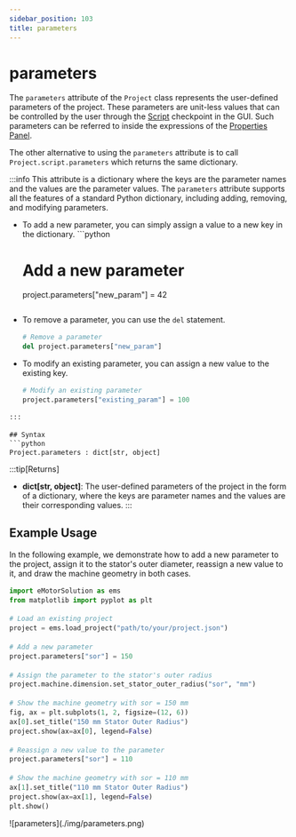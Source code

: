 ```yaml
---
sidebar_position: 103
title: parameters
---
```


# parameters

The `parameters` attribute of the `Project` class represents the user-defined parameters of the project. These parameters are unit-less values that can be controlled by the user through the [Script](/docs/docs/script) checkpoint in the GUI. Such parameters can be referred to inside the expressions of the [Properties Panel](/docs/docs/main_window#properties-panel).

The other alternative to using the `parameters` attribute is to call `Project.script.parameters` which returns the same dictionary. 

:::info
This attribute is a dictionary where the keys are the parameter names and the values are the parameter values. The `parameters` attribute supports all the features of a standard Python dictionary, including adding, removing, and modifying parameters.
* To add a new parameter, you can simply assign a value to a new key in the dictionary. 
        ```python
    # Add a new parameter
    project.parameters["new_param"] = 42
    ```
* To remove a parameter, you can use the `del` statement.
    ```python
    # Remove a parameter
    del project.parameters["new_param"]
    ```
* To modify an existing parameter, you can assign a new value to the existing key.
    ```python
    # Modify an existing parameter
    project.parameters["existing_param"] = 100
```
:::

## Syntax
```python
Project.parameters : dict[str, object]
```


:::tip[Returns]
- **dict[str, object]**: The user-defined parameters of the project in the form of a dictionary, where the keys are parameter names and the values are their corresponding values.
:::

## Example Usage
In the following example, we demonstrate how to add a new parameter to the project, assign it to the stator's outer diameter, reassign a new value to it, and draw the machine geometry in both cases.

```python
import eMotorSolution as ems
from matplotlib import pyplot as plt

# Load an existing project
project = ems.load_project("path/to/your/project.json")

# Add a new parameter
project.parameters["sor"] = 150

# Assign the parameter to the stator's outer radius
project.machine.dimension.set_stator_outer_radius("sor", "mm")

# Show the machine geometry with sor = 150 mm
fig, ax = plt.subplots(1, 2, figsize=(12, 6))
ax[0].set_title("150 mm Stator Outer Radius")
project.show(ax=ax[0], legend=False)

# Reassign a new value to the parameter
project.parameters["sor"] = 110

# Show the machine geometry with sor = 110 mm
ax[1].set_title("110 mm Stator Outer Radius")
project.show(ax=ax[1], legend=False)
plt.show()
```

<p class="ems">![parameters](./img/parameters.png)</p>

